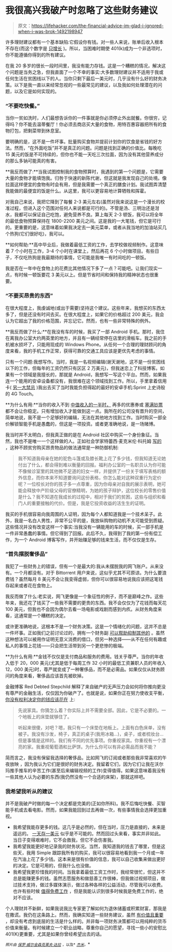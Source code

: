 # 我很高兴我破产时忽略了这些财务建议

> 原文：<https://lifehacker.com/the-financial-advice-im-glad-i-ignored-when-i-was-brok-1492198947>

许多理财建议都有一个基本缺陷:它假设你有钱。对一些人来说，账单后收入根本不存在(而这个数字是 [只增长](http://www.nytimes.com/2013/01/13/sunday-review/americas-productivity-climbs-but-wages-stagnate.html?_r=0) )。所以，当困难时期使 401(k)成为一个非选项时，你不能遵循你得到的所有建议。



在我 20 多岁的很长一段时间里，我没有能力存钱。这是一个糟糕的情况，解决这个问题是当务之急，但我直面了一个不幸的事实:大多数理财建议并不适用于我或任何生活在贫困线以下的人。当你只剩下最后一美元时，几乎没有什么好的财务决策。以下是我一直以来经常忽视的一些最常见的建议，以及我如何处理潜在的问题，以及它是如何实现的。

### “不要吃快餐。”

当你一贫如洗时，人们最想告诉你的一件事就是你必须停止外出就餐。你很穷，记得吗？你不能去温蒂餐厅！你必须去商店买大量的食物，用特百惠容器把所有的食物打包，把剩菜带到休息室。

要明确的是，这不是一件坏事。批量购买食物并提前计划你的饮食是省钱的好方法。然而，“在外面吃饭”并不是真正的问题。问题是找到正确的价值比。每晚吃 15 美元的饭是不可持续的，但你也不能一天吃三次拉面，因为没有其他营养成分的那么多钠可能真的有害。

**我反而做了:**当我试图控制我的食物预算时，我遇到的第一个问题是，它需要大量的食物才能填饱我。归咎于快速的新陈代谢，但这就是我发现自己的处境。像拉面这样便宜的食物有时会有用，但是我需要一个真正的膳食计划。我试图弄清楚我能做的最便宜的饭是什么。从这里，我可以更容易地计算牺牲和挥霍。

对我自己来说，我把它降到了每餐 2-3 美元左右(虽然对我来说这是一个漫长的校准过程，但进入这个范围对任何人来说都是可行的)。不管是汤、三明治还是泔水，我都可以保证自己吃饱，避免营养不良。算上每天 2-3 顿饭，我可以将全年的最低食物预算保持在 1800-2200 美元之间。这是我的一大笔钱，但它是可行的。更重要的是，这意味着如果我决定去一美元菜单，或者从我当地的加油站买几个热狗(它们很好吃)，我可以。

**如何帮助:**高中毕业后，我做着最低工资的工作，去学校做视频制作。这意味着 7 个小时在工作，3-4 个小时在课堂上，然后再花 6 个小时做项目。有些日子，不仅吃热狗是我最期待的事情，它可能是我唯一有时间吃的一顿饭。

我是否在一年中在食物上的花费比其他情况下多了一点？可能吧。让我们现实一点，有时候一顿饭要花 3 美元以上。但是节省时间和保持我的精神状态也很重要。

### “不要买昂贵的东西”

在很大程度上，我虔诚地(或出于需要)坚持这个建议。这些年来，我想买的东西太多了，但是还没有时间去买。在很大程度上，如果它的价格超过 200 美元，我会认为它超出了我的价格范围，并忘记它。然而，也有一些非常特殊的例外。

**我反而做了什么:**在我没有车的时候，我买了一部 Android 手机。那时，我住在离我办公室大约两英里的地方，并且有一辆经常停在店里的滑板车。我之前的手机被水损坏了，只能用现成的 Windows Phone。从任何一个合理的理财顾问的角度来看，我的手机工作正常，获得可靠的交通工具应该是更优先考虑的事情。

只有一个问题:我想写作。当时，我是一名视频编辑(谢天谢地，这不是一份贫困线以下的工作，但每年的工资仍然只有区区 2 万美元)，但我迷恋上了科技博客。如果有一个领域是我擅长的，那就是 Android，我想写一写这个平台。然而，如果我连一个能用的安卓设备都没有，我很难在这个领域找到工作。所以，手里拿着信用卡( [另一大禁忌](https://lifehacker.com/how-i-finally-paid-off-a-lifetime-of-credit-card-debt-1462432758) )我出去买了当时我能负担得起的最好的安卓手机:Sprint 上史诗般的 4G Touch。

**为什么有用:**当你的收入不到 [中值收入的一半时，](http://www.census.gov/prod/2009pubs/acsbr08-2.pdf) 再多的优惠券或 [塞满钞票](https://lifehacker.com/save-extra-cash-with-the-dollar-bill-savings-plan-1262172517) 都不会让你稳定。只有增加收入才能做到这一点。我所在的公司没有晋升的空间，简单地说，我不是一个足够好的编辑，无法在其他地方找到工作。当时购买一部全价解锁智能手机是愚蠢的，但这是一项投资。或者更准确地说，是一场赌博。

我当时并不太明白，但我真正做的是在 Android 社区中购买一个身份象征。当然，我也不是唯一一个这样做的人。正如社会学家特蕾西·麦克米伦·科托姆 [写的](http://talkingpointsmemo.com/cafe/why-do-poor-people-waste-money-on-luxury-goods) ，这种不顾贫穷购买昂贵物品的做法通常是一种防御机制:

> 我不知道我母亲在她的驼色斗篷或及膝长靴上花了多少钱，但我知道无论她付出了什么，都会得到难以衡量的回报。福利办公室的一名职员认为你可能不像候诊室里的其他微不足道的妇女一样，并提供了一份关于填写表格的额外信息，而你本来不知道要询问这份表格，你怎么能对这种双重行为定价呢？一位校长对你的孩子多一点尊重，因为你母亲对自我的展示表明，她可能会释放中产阶级父母的官僚精明，为她的孩子辩护，这位校长的零售价值是什么？我不知道在我成长的过程中，相对于我们的贫困，这些与组织和看门人的重要接触的代价。但是，我是它投资收益的活生生的证明。

我买的手机很容易向我周围的人证明，因为每个人都知道我是一个技术呆子。此外，我是一名白人男性，非常不公平的是，我放纵购物的动机不太可能受到质疑。这些情况并没有改变这样一个事实:当我没有一辆能用的车的时候，买一部手机是一件非常愚蠢的事情。但它得到了回报。此后不久，我得到了我的第一份有偿工作，为一个 Android 博客写作，并开始赚足够的钱来生活，而不仅仅是生存。

### “首先摆脱奢侈品”

我犯了一些财务上的错误，但有一个是最大的:我从未摆脱我的网飞账户。从来没有。一个月都没有。对于 Bittorrent 用户来说，这似乎尤其不可原谅。为什么要浪费钱？虽然每月 8 美元不会让我变得虚弱，但你可以很容易地说我应该把这笔钱存起来或者花在食物上。

我反而做了什么:老实说，网飞更像是一个象征性的例子，而不是巅峰之作。这些年来，我还花了钱买了一些我不需要的更贵的东西。我不会仅仅为了花钱而每天花 100 美元，但我也不会因为偶尔去看一场电影或戏剧而感到内疚。从财务角度来看，这通常是一个糟糕的决定。

或许更准确地说，这根本不是一个财务决策。这是一个情绪化的问题，这并不总是一件坏事。正如我们之前讨论过的，拥有一个财务副 [可以帮助抑制其他的](https://lifehacker.com/indulge-in-one-financial-vice-to-keep-your-overall-spen-5474796) 。虽然这种想法可以被用作证明无意义消费的借口，但另一种选择——从不在任何有趣或私人的事情上花钱——只会把生活带到另一个更悲惨的极端。

**为什么有用:**金钱不仅仅是支付商品和服务的费用。钱关乎尊严。当你的年收入低于 20，000 美元(尤其是低于每周工作 32 小时的最低工资兼职人员的年收入 12，000 美元)时，尊严就变成了一种奢侈品，而不是必需品。如果仅仅从财务顾问的角度来看，奢侈品应该首先被砍掉。

金融博客 Red Debted Stepchild 解释了来自破产的无声压力会如何将你推向更没有尊严的金融生活，仅仅因为你破产了。也就是说，如果你正在努力使收支平衡， [你没有权利决定你的钱应该花在](http://reddebtedstepchild.com/money-ill-eat-want/) 上:

> 先说家具。你猜怎么着？你实际上并不需要全部。因此，它是不必要的。一个地板上的床垫就够住了。
> 
> 听起来很傻，对吧？嗯，我只有一个床垫在地板上。上面有白色床单，没有被子。我没有沙发，椅子，真正的桌子(我用冰箱…)，桌子，或者梳妆台…但是事情是这样的。我们有不同的优先事项。你重视家具。你重视有一个漂亮的家。我重视葡萄酒和比萨饼。为什么你可以有非必需品而我不能？

简而言之，我没有保留我选择的奢侈品，比如网飞的订阅或者那些我非常喜欢的午夜放映 ，因为我认为它们是很好的财务决定。我留着它们，因为它们让我在沃尔玛推手推车的辛苦工作(甚至后来编辑视频的工作)变得值得。如果这意味着我没有一些其他人认为必要的东西(我仍然没有一个合适的床架)，那就这样吧。

### 我希望我听从的建议

并不是我破产时做的每一个决定都是完美的(正如你所料)。我不后悔吃快餐、买智能手机或去看电影。然而，如果我能回到过去再做一次，有些事情我会选择更加重视。

*   我希望我能存更多的钱。这几乎是必然的，但在当时，压力是直接的，未来是遥远的。 [一天存一美元](https://lifehacker.com/save-extra-cash-with-the-dollar-bill-savings-plan-1262172517) 似乎是不可能的。然而回过头来看，事实并非如此。当日子变得艰难时，它不会救我，但它不会伤害我。
*   我希望我能更好地记录我的财务状况。当然，我知道我的钱去了哪里，但是这些天，我用 Simple 跟踪我所有的购买，我可以很容易地看到我一个月或一年在汽油上花了多少钱。这本来是很有价值的信息，我可以自己收集来做出更好的决定。它是可用的，但我什么也没做。
*   我希望我更珍惜我的时间。当我拿着最低工资工作时，我经常很忙，但这并不总是能赚更多的钱。虽然志愿服务和做慈善工作很棒，但我做过视频项目，做过技术支持，做过多媒体演示，做过各种各样的公益活动，尽管我可以收费。也许有些时候 [值得免费工作](http://lifehacker.com/when-and-if-you-should-ever-work-for-free-509683212) ，但是我能认识到很多时候我是免费工作的，绝对不应该。

个人理财并不新鲜，如果我说我比专家更了解如何为退休储蓄或积累财富，那我是在撒谎。我仍在这条路上。然而，我确实知道一些财务建议，虽然 [有价值且重要](https://lifehacker.com/all-the-financial-advice-youll-ever-need-on-a-4x6-inde-1334131550) ，却没有考虑到底层的生活是什么样的。并非每一项财务决策都可以用纯粹的货币价值来衡量。有时候建立一个职业战略，尊重你自己的愿望，寻找一些小的安慰比 401(K)更重要，尤其是如果你曾经希望出去的话。

<small>*照片由*</small> [<small>*保罗·威尔金森*</small>](http://www.flickr.com/photos/28477990@N03/9080080218/)<small></small>*[<small>*克莱夫·达拉*</small>](http://www.flickr.com/photos/osde-info/4251578801/) <small>*，以及*</small> [<small>*杰米*</small>](http://www.flickr.com/photos/jamiesrabbits/5031169070/)<small>*。*</small>*